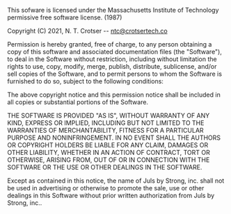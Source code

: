 This sofware is licensed under the Massachusetts Institute of Technology permissive free software license. (1987)

Copyright (C) 2021, N. T. Crotser -- ntc@crotsertech.co

Permission is hereby granted, free of charge, to any person obtaining a 
copy of this software and associated documentation files (the "Software"), 
to deal in the Software without restriction, including without limitation 
the rights to use, copy, modify, merge, publish, distribute, sublicense, 
and/or sell copies of the Software, and to permit persons to whom the 
Software is furnished to do so, subject to the following conditions: 

The above copyright notice and this permission notice shall be included in 
all copies or substantial portions of the Software. 

THE SOFTWARE IS PROVIDED "AS IS", WITHOUT WARRANTY OF ANY KIND, EXPRESS OR 
IMPLIED, INCLUDING BUT NOT LIMITED TO THE WARRANTIES OF MERCHANTABILITY, 
FITNESS FOR A PARTICULAR PURPOSE AND NONINFRINGEMENT.  IN NO EVENT SHALL 
THE AUTHORS OR COPYRIGHT HOLDERS BE LIABLE FOR ANY CLAIM, DAMAGES OR OTHER 
LIABILITY, WHETHER IN AN ACTION OF CONTRACT, TORT OR OTHERWISE, ARISING 
FROM, OUT OF OR IN CONNECTION WITH THE SOFTWARE OR THE USE OR OTHER 
DEALINGS IN THE SOFTWARE. 

Except as contained in this notice, the name of Juls by Strong, inc. shall 
not be used in advertising or otherwise to promote the sale, use or other 
dealings in this Software without prior written authorization from Juls by 
Strong, inc.. 
